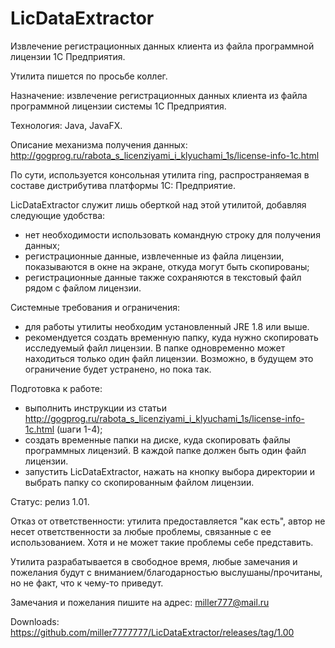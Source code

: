 # LicDataExtractor

Извлечение регистрационных данных клиента из файла программной лицензии 1С Предприятия.

Утилита пишется по просьбе коллег.

Назначение: извлечение регистрационных данных клиента из файла программной лицензии системы 1С Предприятия.

Технология: Java, JavaFX.

Описание механизма получения данных: http://gogprog.ru/rabota_s_licenziyami_i_klyuchami_1s/license-info-1c.html

По сути, используется консольная утилита ring, распространяемая в составе дистрибутива платформы 1С: Предприятие.

LicDataExtractor служит лишь оберткой над этой утилитой, добавляя следующие удобства:

- нет необходимости использовать командную строку для получения данных;
- регистрационные данные, извлеченные из файла лицензии, показываются в окне на экране, откуда могут быть скопированы;
- регистрационные данные также сохраняются в текстовый файл рядом с файлом лицензии.

Системные требования и ограничения:

- для работы утилиты необходим установленный JRE 1.8 или выше.
- рекомендуется создать временную папку, куда нужно скопировать исследуемый файл лицензии. В папке одновременно может находиться только
  один файл лицензии. Возможно, в будущем это ограничение будет устранено, но пока так.
  
Подготовка к работе:

- выполнить инструкции из статьи http://gogprog.ru/rabota_s_licenziyami_i_klyuchami_1s/license-info-1c.html (шаги 1-4);
- создать временные папки на диске, куда скопировать файлы программных лицензий. В каждой папке должен быть один файл лицензии.
- запустить LicDataExtractor, нажать на кнопку выбора директории и выбрать папку со скопированным файлом лицензии.

Статус: релиз 1.01.

Отказ от ответственности: утилита предоставляется "как есть", автор не несет ответственности за любые проблемы, связанные 
с ее использованием. Хотя и не может такие проблемы себе представить.

Утилита разрабатывается в свободное время, любые замечания и пожелания будут с вниманием/благодарностью выслушаны/прочитаны, 
но не факт, что к чему-то приведут.

Замечания и пожелания пишите на адрес: miller777@mail.ru

Downloads: https://github.com/miller7777777/LicDataExtractor/releases/tag/1.00 
